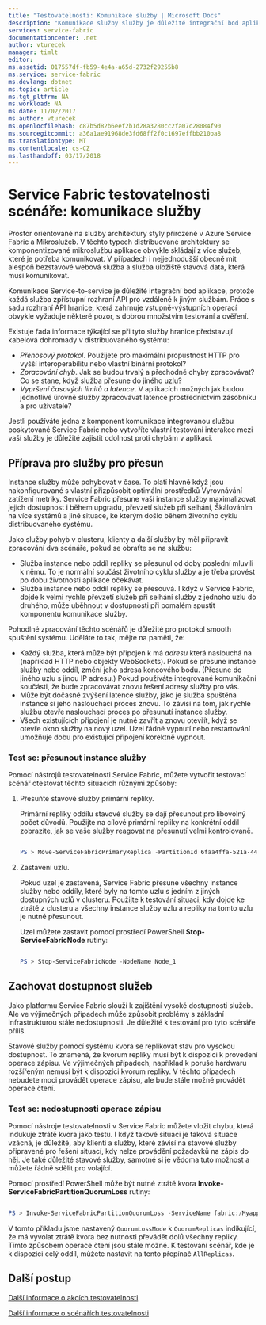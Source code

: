 ```yaml
---
title: "Testovatelnosti: Komunikace služby | Microsoft Docs"
description: "Komunikace služby služby je důležité integrační bod aplikace Service Fabric. Tento článek popisuje aspekty návrhu a testování techniky."
services: service-fabric
documentationcenter: .net
author: vturecek
manager: timlt
editor: 
ms.assetid: 017557df-fb59-4e4a-a65d-2732f29255b8
ms.service: service-fabric
ms.devlang: dotnet
ms.topic: article
ms.tgt_pltfrm: NA
ms.workload: NA
ms.date: 11/02/2017
ms.author: vturecek
ms.openlocfilehash: c87b5d82b6eef2b1d28a3280cc2fa07c28084f90
ms.sourcegitcommit: a36a1ae91968de3fd68ff2f0c1697effbb210ba8
ms.translationtype: MT
ms.contentlocale: cs-CZ
ms.lasthandoff: 03/17/2018
---
```

# <a name="service-fabric-testability-scenarios-service-communication"></a>Service Fabric testovatelnosti scénáře: komunikace služby
Prostor orientované na služby architektury styly přirozeně v Azure Service Fabric a Mikroslužeb. V těchto typech distribuované architektury se komponentizované mikroslužbu aplikace obvykle skládají z více služeb, které je potřeba komunikovat. V případech i nejjednodušší obecně mít alespoň bezstavové webová služba a služba úložiště stavová data, která musí komunikovat.

Komunikace Service-to-service je důležité integrační bod aplikace, protože každá služba zpřístupní rozhraní API pro vzdálené k jiným službám. Práce s sadu rozhraní API hranice, která zahrnuje vstupně-výstupních operací obvykle vyžaduje některé pozor, s dobrou množstvím testování a ověření.

Existuje řada informace týkající se při tyto služby hranice představují kabelová dohromady v distribuovaného systému:

* *Přenosový protokol*. Použijete pro maximální propustnost HTTP pro vyšší interoperabilitu nebo vlastní binární protokol?
* *Zpracování chyb*. Jak se budou trvalý a přechodné chyby zpracovávat? Co se stane, když služba přesune do jiného uzlu?
* *Vypršení časových limitů a latence*. V aplikacích možných jak budou jednotlivé úrovně služby zpracovávat latence prostřednictvím zásobníku a pro uživatele?

Jestli používáte jedna z komponent komunikace integrovanou službu poskytované Service Fabric nebo vytvoříte vlastní testování interakce mezi vaší služby je důležité zajistit odolnost proti chybám v aplikaci.

## <a name="prepare-for-services-to-move"></a>Příprava pro služby pro přesun
Instance služby může pohybovat v čase. To platí hlavně když jsou nakonfigurované s vlastní přizpůsobit optimální prostředků Vyrovnávání zatížení metriky. Service Fabric přesune vaší instance služby maximalizovat jejich dostupnost i během upgradu, převzetí služeb při selhání, Škálováním na více systémů a jiné situace, ke kterým došlo během životního cyklu distribuovaného systému.

Jako služby pohyb v clusteru, klienty a další služby by měl připravit zpracování dva scénáře, pokud se obraťte se na službu:

* Služba instance nebo oddíl repliky se přesunul od doby poslední mluvili k němu. To je normální součást životního cyklu služby a je třeba provést po dobu životnosti aplikace očekávat.
* Služba instance nebo oddíl repliky se přesouvá. I když v Service Fabric, dojde k velmi rychle převzetí služeb při selhání služby z jednoho uzlu do druhého, může uběhnout v dostupnosti při pomalém spustit komponentu komunikace služby.

Pohodlné zpracování těchto scénářů je důležité pro protokol smooth spuštění systému. Uděláte to tak, mějte na paměti, že:

* Každý služba, která může být připojen k má *adresu* která naslouchá na (například HTTP nebo objekty WebSockets). Pokud se přesune instance služby nebo oddíl, změní jeho adresa koncového bodu. (Přesune do jiného uzlu s jinou IP adresu.) Pokud používáte integrované komunikační součásti, že bude zpracovávat znovu řešení adresy služby pro vás.
* Může být dočasné zvýšení latence služby, jako je služba spuštěna instance si jeho naslouchací proces znovu. To závisí na tom, jak rychle službu otevře naslouchací proces po přesunutí instance služby.
* Všech existujících připojení je nutné zavřít a znovu otevřít, když se otevře okno služby na nový uzel. Uzel řádné vypnutí nebo restartování umožňuje dobu pro existující připojení korektně vypnout.

### <a name="test-it-move-service-instances"></a>Test se: přesunout instance služby
Pomocí nástrojů testovatelnosti Service Fabric, můžete vytvořit testovací scénář otestovat těchto situacích různými způsoby:

1. Přesuňte stavové služby primární repliky.
   
    Primární repliky oddílu stavové služby se dají přesunout pro libovolný počet důvodů. Použijte na cílové primární repliky na konkrétní oddíl zobrazíte, jak se vaše služby reagovat na přesunutí velmi kontrolovaně.
   
    ```powershell
   
    PS > Move-ServiceFabricPrimaryReplica -PartitionId 6faa4ffa-521a-44e9-8351-dfca0f7e0466 -ServiceName fabric:/MyApplication/MyService
   
    ```
2. Zastavení uzlu.
   
    Pokud uzel je zastavená, Service Fabric přesune všechny instance služby nebo oddíly, které byly na tomto uzlu s jedním z jiných dostupných uzlů v clusteru. Použijte k testování situaci, kdy dojde ke ztrátě z clusteru a všechny instance služby uzlu a repliky na tomto uzlu je nutné přesunout.
   
    Uzel můžete zastavit pomocí prostředí PowerShell **Stop-ServiceFabricNode** rutiny:
   
    ```powershell
   
    PS > Stop-ServiceFabricNode -NodeName Node_1
   
    ```

## <a name="maintain-service-availability"></a>Zachovat dostupnost služeb
Jako platformu Service Fabric slouží k zajištění vysoké dostupnosti služeb. Ale ve výjimečných případech může způsobit problémy s základní infrastrukturou stále nedostupnosti. Je důležité k testování pro tyto scénáře příliš.

Stavové služby pomocí systému kvora se replikovat stav pro vysokou dostupnost. To znamená, že kvorum repliky musí být k dispozici k provedení operace zápisu. Ve výjimečných případech, například k poruše hardwaru rozšířeným nemusí být k dispozici kvorum repliky. V těchto případech nebudete moci provádět operace zápisu, ale bude stále možné provádět operace čtení.

### <a name="test-it-write-operation-unavailability"></a>Test se: nedostupnosti operace zápisu
Pomocí nástroje testovatelnosti v Service Fabric můžete vložit chybu, která indukuje ztrátě kvora jako testu. I když takové situaci je taková situace vzácná, je důležité, aby klienti a služby, které závisí na stavové služby připravené pro řešení situací, kdy nelze provádění požadavků na zápis do něj. Je také důležité stavové služby, samotné si je vědoma tuto možnost a můžete řádně sdělit pro volající.

Pomocí prostředí PowerShell může být nutné ztrátě kvora **Invoke-ServiceFabricPartitionQuorumLoss** rutiny:

```powershell

PS > Invoke-ServiceFabricPartitionQuorumLoss -ServiceName fabric:/Myapplication/MyService -QuorumLossMode QuorumReplicas -QuorumLossDurationInSeconds 20

```

V tomto příkladu jsme nastavený `QuorumLossMode` k `QuorumReplicas` indikující, že má vyvolat ztrátě kvora bez nutnosti převádět dolů všechny repliky. Tímto způsobem operace čtení jsou stále možné. K testování scénář, kde je k dispozici celý oddíl, můžete nastavit na tento přepínač `AllReplicas`.

## <a name="next-steps"></a>Další postup
[Další informace o akcích testovatelnosti](service-fabric-testability-actions.md)

[Další informace o scénářích testovatelnosti](service-fabric-testability-scenarios.md)

